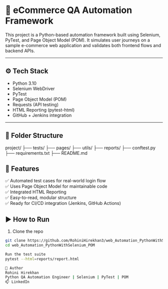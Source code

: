 # 🧪 eCommerce QA Automation Framework

This project is a Python-based automation framework built using Selenium, PyTest, and Page Object Model (POM). It simulates user journeys on a sample e-commerce web application and validates both frontend flows and backend APIs.

---

## ⚙️ Tech Stack
- Python 3.10
- Selenium WebDriver
- PyTest
- Page Object Model (POM)
- Requests (API testing)
- HTML Reporting (pytest-html)
- GitHub + Jenkins integration

---

## 📂 Folder Structure
project/
├── tests/
├── pages/
├── utils/
├── reports/
├── conftest.py
├── requirements.txt
├── README.md

## 🚀 Features

✅ Automated test cases for real-world login flow  
✅ Uses Page Object Model for maintainable code  
✅ Integrated HTML Reporting  
✅ Easy-to-read, modular structure  
✅ Ready for CI/CD integration (Jenkins, GitHub Actions)

## ▶️ How to Run

1. Clone the repo  
```bash
git clone https://github.com/RohiniHirekhan3/web_Automation_PythonWithSelenium_POM.git
cd web_Automation_PythonWithSelenium_POM

Run the test suite
pytest --html=reports/report.html

🤝 Author
Rohini Hirekhan
Python QA Automation Engineer | Selenium | PyTest | POM
📫 LinkedIn 
